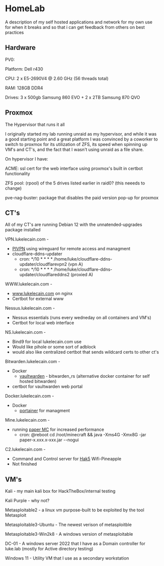 # HomeLab
A description of my self hosted applications and network for my own use for when it breaks and so that i can get feedback from others on best practices

## Hardware

PV0:

Platform: Dell r430

CPU: 2 x E5-2690V4 @ 2.60 GHz (56 threads total)

RAM: 128GB DDR4

Drives: 3 x 500gb Samsung 860 EVO + 2 x 2TB Samsung 870 QVO

## Proxmox
The Hypervisor that runs it all

I originally started my lab running unraid as my hypervisor, and while it was a good starting point and a great platform I was convinced by a coworker to switch to proxmox for its utilization of ZFS, its speed when spinning up VM's and CT's, and the fact that I wasn't using unraid as a file share. 

On hypervisor I have:

ACME: ssl cert for the web interface using proxmox's built in certbot functionality

ZFS pool: (rpool) of the 5 drives listed earlier in raid0? (this neeeds to change)

pve-nag-buster: package that disables the paid version pop-up for proxmox

## CT's

All of my CT's are running Debian 12 with the unnatended-upgrades package installed

VPN.lukelecain.com - 

  * [PIVPN](https://www.pivpn.io/) using wireguard for remote access and managment
  * cloudflare-ddns-updater
    * cron: */10 * * * * /home/luke/cloudflare-ddns-updater/cloudflarevpn2 (vpn A)
    * cron: */10 * * * * /home/luke/cloudflare-ddns-updater/cloudflareddns2 (proxied A)

WWW.lukelecain.com - 

  * www.lukelecain.com on nginx
  * Certbot for external www
    
Nessus.lukelecain.com - 

  * Nessus essentials (runs every wedneday on all containers and VM's)
  * Certbot for local web interface

NS.lukelecain.com - 

  * Bind9 for local lukelecain.com use
  * Would like pihole or some sort of adblock
  * would also like centralized certbot that sends wildcard certs to other ct's

Bitwarden.lukelecain.com -

  * Docker
     * [vaultwarden](https://github.com/dani-garcia/vaultwarden) - bitwarden_rs (alternative docker container for self hosted bitwarden)
  * certbot for vaultwarden web portal

Docker.lukelecain.com -
  * Docker
    * [portainer](https://docs.portainer.io/start/install-ce/server/docker/linux) for managment

Mine.lukelecain.com - 

  * running [paper MC](https://papermc.io/downloads/paper) for increased performance
    * cron: @reboot cd /root/minecraft && java -Xms4G -Xmx8G -jar paper-x.xxx.x-xxx.jar --nogui

C2.lukelecain.com - 

  * Command and Control server for [Hak5](https://docs.hak5.org/cloud-c2/) Wifi-Pineapple
  * Not finished

## VM's

Kali - my main kali box for HackTheBox/internal testing

Kali Purple - why not?

Metasploitable2 - a linux vm purpose-built to be exploited by the tool Metasploit

Metasploitable3-Ubuntu - The newest verison of metasploitble

Metasploitable3-Win2k8 - A windows version of metasploitable

DC-01 - A windows server 2022 that I have as a Domain controller for luke.lab (mostly for Active directory testing)

Windows 11 - Utility VM that I use as a secondary workstation 



